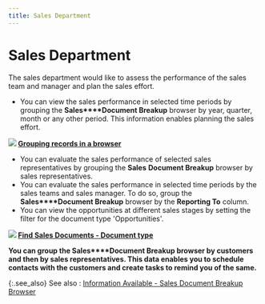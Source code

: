 ```yaml
---
title: Sales Department
---
```


# Sales Department


The sales department would like to assess the performance of the sales  team and manager and plan the sales effort.

- You can view  the sales performance in selected time periods by grouping the **Sales****Document Breakup** browser by year,  quarter, month or any other period. This information enables planning  the sales effort.



**![]({{site.sp_baseurl}}/img/lens.gif) [Grouping  records in a browser]({{site.wwe_chm}}/misc/grouping_records_in_a_browser.html)**

- You can evaluate  the sales performance of selected sales representatives by grouping the  **Sales** **Document 
 Breakup** browser by sales representatives.
- You can evaluate  the sales performance in selected time periods by the sales teams and  sales manager. To do so, group the **Sales****Document Breakup** browser by the  **Reporting To** column.
- You can view  the opportunities at different sales stages by setting the filter for  the document type 'Opportunities'.



**![]({{site.sp_baseurl}}/img/lens.gif) [Find  Sales Documents - Document type]({{site.sp_baseurl}}/find-utils/find-sales-docs-details/quick-find-details/document_type_quick_find_tab.html)**


**You can group the **Sales****Document Breakup** browser by customers  and then by sales representatives. This data enables you to schedule contacts  with the customers and create tasks to remind you of the same.**


{:.see_also}
See also
: [Information  Available - Sales Document Breakup Browser]({{site.sp_baseurl}}/sales-docs/sales-analysis/sales-analysis-by-sales-rep/information_available_sales_document_breakup_browser.html)
